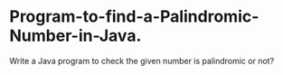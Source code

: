 # Program-to-find-a-Palindromic-Number-in-Java.
Write a Java program to check the given number is palindromic or not?
